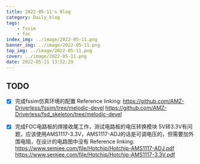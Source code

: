 ```yaml
---
title: 2022-05-11's Blog
category: Daily_blog
tags: 
    - fssim
    - foc
index_img: ../image/2022-05-11.png
banner_img: ../image/2022-05-11.png
top_img: ../image/2022-05-11.png
cover: ../image/2022-05-11.png
date: 2022-05-11 13:52:29
---
```


## TODO
- [x] 完成fssim仿真环境的配置
Reference linking:
https://github.com/AMZ-Driverless/fssim/tree/melodic-devel
https://github.com/AMZ-Driverless/fsd_skeleton/tree/melodic-devel 

- [x] 完成FOC电路板的焊接收尾工作，测试电路板的电压转换模块
5V转3.3V有问题，应该使用AMS1117-3.3V，AMS1117-ADJ的话是可调电压的，但需要加外围电阻，在设计的电路图中没有
Reference linking:
https://www.semiee.com/file/Hotchip/Hotchip-AMS1117-ADJ.pdf
https://www.semiee.com/file/Hotchip/Hotchip-AMS1117-3.3V.pdf





